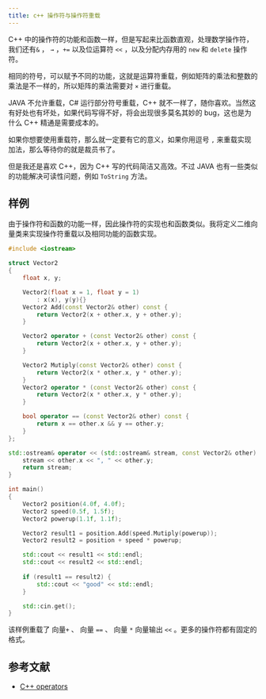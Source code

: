 ```yaml
---
title: c++ 操作符与操作符重载
---
```


C++ 中的操作符的功能和函数一样，但是写起来比函数直观，处理数学操作符，我们还有`&` ， `→` ，`+=` 以及位运算符 `<<` ，以及分配内存用的 `new` 和 `delete` 操作符。

相同的符号，可以赋予不同的功能，这就是运算符重载，例如矩阵的乘法和整数的乘法是不一样的，所以矩阵的乘法需要对 `×` 进行重载。

JAVA 不允许重载，C# 运行部分符号重载，C++ 就不一样了，随你喜欢。当然这有好处也有坏处，如果代码写得不好，将会出现很多莫名其妙的 bug，这也是为什么 C++ 精通是需要成本的。

如果你想要使用重载符，那么就一定要有它的意义，如果你用逗号 `,`  来重载实现加法，那么等待你的就是裁员书了。

但是我还是喜欢 C++，因为 C++ 写的代码简洁又高效。不过 JAVA 也有一些类似的功能解决可读性问题，例如 `ToString` 方法。

## 样例

由于操作符和函数的功能一样，因此操作符的实现也和函数类似。我将定义二维向量类来实现操作符重载以及相同功能的函数实现。

```c++
#include <iostream>

struct Vector2
{
	float x, y;

	Vector2(float x = 1, float y = 1)
		: x(x), y(y){}
	Vector2 Add(const Vector2& other) const {
		return Vector2(x + other.x, y + other.y);
	}

	Vector2 operator + (const Vector2& other) const {
		return Vector2(x + other.x, y + other.y);
	}

	Vector2 Mutiply(const Vector2& other) const {
		return Vector2(x * other.x, y * other.y);
	}
	Vector2 operator * (const Vector2& other) const {
		return Vector2(x * other.x, y * other.y);
	}

	bool operator == (const Vector2& other) const {
		return x == other.x && y == other.y;
	}
};

std::ostream& operator << (std::ostream& stream, const Vector2& other) {
	stream << other.x << ", " << other.y;
	return stream;
}

int main() 
{
	Vector2 position(4.0f, 4.0f);
	Vector2 speed(0.5f, 1.5f);
	Vector2 powerup(1.1f, 1.1f);

	Vector2 result1 = position.Add(speed.Mutiply(powerup));
	Vector2 result2 = position + speed * powerup;

	std::cout << result1 << std::endl;
	std::cout << result2 << std::endl;
	
	if (result1 == result2) {
		std::cout << "good" << std::endl;
	}

	std::cin.get();
}
```

该样例重载了 向量`+`  、 向量  `==` 、 向量 `*` 向量输出 `<<` 。更多的操作符都有固定的格式。



## 参考文献

- [C++ operators](https://en.cppreference.com/w/cpp/language/operators)